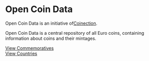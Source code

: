 # Open Coin Data

Open Coin Data is an initiative of[Coinection](https://coinection.eu).

Open Coin Data is a central repository of all Euro coins, containing information about coins and their mintages.

[View Commemoratives](./Commemoratives/index.md)\
[View Countries](./Coumtries/index.md)
